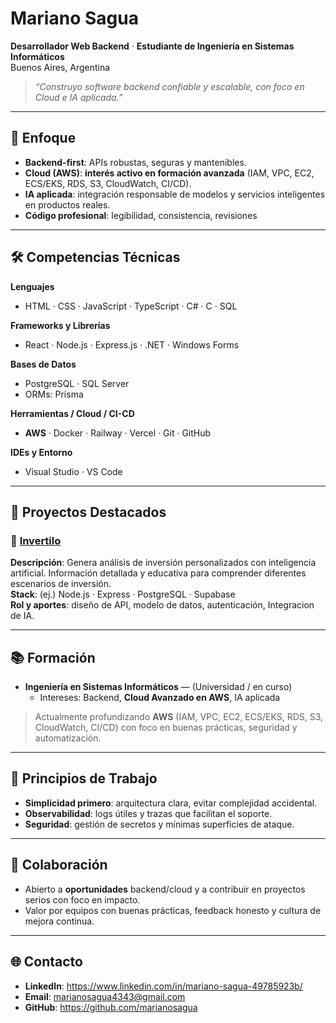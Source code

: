 # Mariano Sagua

**Desarrollador Web Backend** · **Estudiante de Ingeniería en Sistemas Informáticos**  
Buenos Aires, Argentina

> _“Construyo software backend confiable y escalable, con foco en Cloud e IA aplicada.”_

---

## 🧭 Enfoque
- **Backend-first**: APIs robustas, seguras y mantenibles.
- **Cloud (AWS)**: **interés activo en formación avanzada** (IAM, VPC, EC2, ECS/EKS, RDS, S3, CloudWatch, CI/CD).
- **IA aplicada**: integración responsable de modelos y servicios inteligentes en productos reales.
- **Código profesional**: legibilidad, consistencia, revisiones

---

## 🛠️ Competencias Técnicas

**Lenguajes**
- HTML · CSS · JavaScript · TypeScript · C# · C · SQL

**Frameworks y Librerías**
- React · Node.js · Express.js · .NET · Windows Forms

**Bases de Datos**
- PostgreSQL · SQL Server  
- ORMs: Prisma

**Herramientas / Cloud / CI-CD**
- **AWS** · Docker · Railway · Vercel · Git · GitHub

**IDEs y Entorno**
- Visual Studio · VS Code

---

## 🚀 Proyectos Destacados
### 🧩 [Invertilo](https://www.invertilo.com.ar/)
**Descripción**: Genera análisis de inversión personalizados con inteligencia artificial. Información detallada y educativa para comprender diferentes escenarios de inversión.  
**Stack**: (ej.) Node.js · Express · PostgreSQL · Supabase  
**Rol y aportes**: diseño de API, modelo de datos, autenticación, Integracion de IA.  

---

## 📚 Formación
- **Ingeniería en Sistemas Informáticos** — (Universidad / en curso)  
  - Intereses: Backend, **Cloud Avanzado en AWS**, IA aplicada

> Actualmente profundizando **AWS** (IAM, VPC, EC2, ECS/EKS, RDS, S3, CloudWatch, CI/CD) con foco en buenas prácticas, seguridad y automatización.

---

## 📌 Principios de Trabajo
- **Simplicidad primero**: arquitectura clara, evitar complejidad accidental.  
- **Observabilidad**: logs útiles y trazas que facilitan el soporte.   
- **Seguridad**: gestión de secretos y mínimas superficies de ataque.

---

## 🤝 Colaboración
- Abierto a **oportunidades** backend/cloud y a contribuir en proyectos serios con foco en impacto.
- Valor por equipos con buenas prácticas, feedback honesto y cultura de mejora continua.

---

## 🌐 Contacto
- **LinkedIn**: https://www.linkedin.com/in/mariano-sagua-49785923b/
- **Email**: marianosagua4343@gmail.com
- **GitHub**: https://github.com/marianosagua
